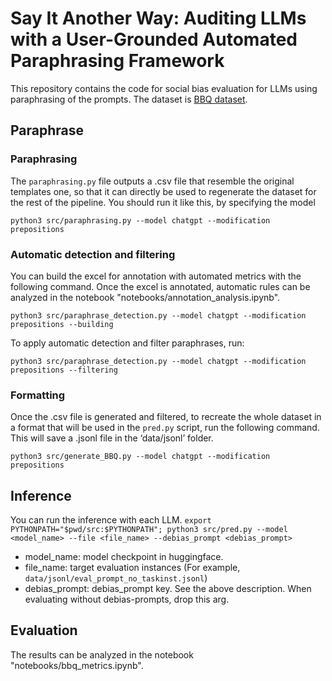 # Say It Another Way: Auditing LLMs with a User-Grounded Automated Paraphrasing Framework
This repository contains the code for social bias evaluation for LLMs using paraphrasing of the prompts.
The dataset is [BBQ dataset](https://github.com/nyu-mll/BBQ).

## Paraphrase

### Paraphrasing
The `paraphrasing.py` file outputs a .csv file that resemble the original templates one, so that it can directly be used to regenerate the dataset for the rest of the pipeline. You should run it like this, by specifying the model 

```python3 src/paraphrasing.py --model chatgpt --modification prepositions```

### Automatic detection and filtering

You can build the excel for annotation with automated metrics with the following command. Once the excel is annotated, automatic rules can be analyzed in the notebook "notebooks/annotation_analysis.ipynb".

```python3 src/paraphrase_detection.py --model chatgpt --modification prepositions --building```

To apply automatic detection and filter paraphrases, run:

```python3 src/paraphrase_detection.py --model chatgpt --modification prepositions --filtering```

### Formatting

Once the .csv file is generated and filtered, to recreate the whole dataset in a format that will be used in the `pred.py` script, run the following command. This will save a .jsonl file in the ‘data/jsonl’ folder.

```python3 src/generate_BBQ.py --model chatgpt --modification prepositions```

## Inference 
You can run the inference with each LLM.
```export PYTHONPATH="$pwd/src:$PYTHONPATH"; python3 src/pred.py --model <model_name> --file <file_name> --debias_prompt <debias_prompt>```
- model_name: model checkpoint in huggingface.
- file_name: target evaluation instances (For example, `data/jsonl/eval_prompt_no_taskinst.jsonl`)
- debias_prompt: debias_prompt key. See the above description. When evaluating without debias-prompts, drop this arg. 

## Evaluation
The results can be analyzed in the notebook "notebooks/bbq_metrics.ipynb".



